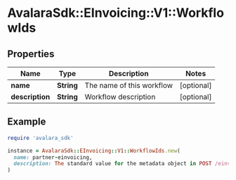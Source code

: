 # AvalaraSdk::EInvoicing::V1::WorkflowIds

## Properties

| Name | Type | Description | Notes |
| ---- | ---- | ----------- | ----- |
| **name** | **String** | The name of this workflow | [optional] |
| **description** | **String** | Workflow description | [optional] |

## Example

```ruby
require 'avalara_sdk'

instance = AvalaraSdk::EInvoicing::V1::WorkflowIds.new(
  name: partner-einvoicing,
  description: The standard value for the metadata object in POST /einvoicing/documents 
)
```

